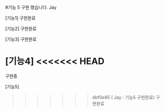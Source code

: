 #기능 5 구현 했습니다. Jay

[기능1]
구현완료

[기능2]
구현완료

[기능3]
구현완료

[기능4]
<<<<<<< HEAD
=======
구현중

[기능5]
>>>>>>> dbf0e85 ( Jay : 기능5 구현완료)
구현완료
